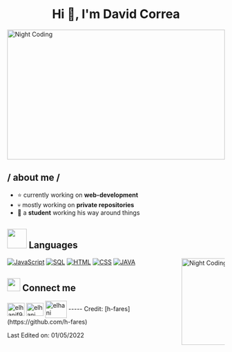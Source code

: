  <h1 align="center">Hi 👋, I'm David Correa</h1>

<img alt="Night Coding" src="https://media2.giphy.com/media/v1.Y2lkPTc5MGI3NjExczVqM3F6cGNpeWg3ZGEyZWVjNnAwNTV0eTA3MGJpc3JiaXg0cHB6aiZlcD12MV9pbnRlcm5hbF9naWZfYnlfaWQmY3Q9Zw/6rOhtOcGJapBECjMkb/giphy.gif" width=100% height="300px" align="center"/>

<h2> / about me /</h2>

- ⭐ currently working on **web-development**
- 💀 mostly working on **private repositories**
- 👾 a **student** working his way around things


## <img src="https://media.giphy.com/media/HwBlFQZFcAoUcPHZdX/giphy.gif" width="45px"> Languages

<p dir="auto"><a href="https://developer.mozilla.org/en-US/docs/Web/JavaScript" rel="nofollow"><img alt="JavaScript" src="https://camo.githubusercontent.com/7cd372acdf23a17b379dd671ece3d2a5554e62a2f94db6f8656ba394db551169/68747470733a2f2f696d672e736869656c64732e696f2f62616467652f4a6176615363726970742d4637444631452e7376673f6c6f676f3d6a617661736372697074266c6f676f436f6c6f723d626c61636b" data-canonical-src="https://img.shields.io/badge/JavaScript-F7DF1E.svg?logo=javascript&amp;logoColor=black" style="max-width: 100%;"></a>
    <a href="https://www.mysql.com/" rel="nofollow"><img alt="SQL" src="https://camo.githubusercontent.com/be290bd9f3de3c77182a149964a99063b4ea213c2cc662616beb63674ffb265a/68747470733a2f2f637573746f6d2d69636f6e2d6261646765732e6865726f6b756170702e636f6d2f62616467652f53514c2d3032354538432e7376673f6c6f676f3d6461746162617365266c6f676f436f6c6f723d7768697465" data-canonical-src="https://custom-icon-badges.herokuapp.com/badge/SQL-025E8C.svg?logo=database&amp;logoColor=white" style="max-width: 100%;"></a>
<a href="https://developer.mozilla.org/en-US/docs/Learn/Getting_started_with_the_web/HTML_basics" rel="nofollow"><img alt="HTML" src="https://camo.githubusercontent.com/9397ad2d0b6bacd9c7b9a1b9d23bf97c0f8f5776064525b567c23e2e1766ff52/68747470733a2f2f696d672e736869656c64732e696f2f62616467652f48544d4c2d3134333534432e7376673f6c6f676f3d68746d6c35266c6f676f436f6c6f723d626c61636b26636f6c6f723d6f72616e6765" data-canonical-src="https://img.shields.io/badge/HTML-14354C.svg?logo=html5&amp;logoColor=black&amp;color=orange" style="max-width: 100%;"></a>
    <a href="https://developer.mozilla.org/en-US/docs/Web/CSS" rel="nofollow"><img alt="CSS" src="https://camo.githubusercontent.com/5d6835cef745d6f12c911d22b0bb2e2d591c2bed7201849ef40d0b6eba790881/68747470733a2f2f696d672e736869656c64732e696f2f62616467652f4353532d3134333534432e7376673f6c6f676f3d63737333266c6f676f436f6c6f723d776869746526636f6c6f723d626c7565" data-canonical-src="https://img.shields.io/badge/CSS-14354C.svg?logo=css3&amp;logoColor=white&amp;color=blue" style="max-width: 100%;"></a>
    <a href="https://developer.mozilla.org/en-US/docs/Glossary/Java" rel="nofollow"><img alt="JAVA" src="https://camo.githubusercontent.com/b7e6a19a9a0f31990ffd7f02a109bd2943399c3bfa723b708cf3a708caff9f5a/68747470733a2f2f696d672e736869656c64732e696f2f62616467652f4a4156412d50494e4b" data-canonical-src="https://img.shields.io/badge/JAVA-PINK" style="max-width: 100%;"></a>
    <animated-image data-catalyst="" style="float: right; width: 100px;"><a target="_blank" rel="noopener noreferrer nofollow" href="https://camo.githubusercontent.com/5805480959c8789597e4e82278d6d7cfca9d55b739b3f2a74fa01c299db16e5f/68747470733a2f2f6d656469612e74656e6f722e636f6d2f547968574c37674a77506741414141692f706570706f2d64616e63652e676966" data-target="animated-image.originalLink"><img alt="Night Coding" src="https://camo.githubusercontent.com/5805480959c8789597e4e82278d6d7cfca9d55b739b3f2a74fa01c299db16e5f/68747470733a2f2f6d656469612e74656e6f722e636f6d2f547968574c37674a77506741414141692f706570706f2d64616e63652e676966" height="200px" align="right" data-canonical-src="https://media.tenor.com/TyhWL7gJwPgAAAAi/peppo-dance.gif" style="max-width: 100%; display: inline-block;" data-target="animated-image.originalImage"></a>
       
## <img src="https://media.giphy.com/media/iY8CRBdQXODJSCERIr/giphy.gif" width="30px"> Connect me
<p align="left">
<a href="https://twitter.com/XCDavidXD1" target="blank"><img align="center" src="https://raw.githubusercontent.com/rahuldkjain/github-profile-readme-generator/master/src/images/icons/Social/twitter.svg" alt="elhanif93" height="30" width="40" /></a>
 <a href="https://www.instagram.com/xcdavidbxd/" target="blank"><img align="center" src="https://raw.githubusercontent.com/rahuldkjain/github-profile-readme-generator/master/src/images/icons/Social/instagram.svg" alt="elhani__293" height="30" width="40" /></a>
 <a href="https://www.tiktok.com/@xcdavidxd" target="blank"><img align="center" src="https://www.freepnglogos.com/uploads/tik-tok-logo-png/tik-tok-how-use-tiktok-create-cool-videos-with-iphone-14.png" alt="elhani" height="40" width="50" /></a>
 -----
Credit: [h-fares](https://github.com/h-fares)

Last Edited on: 01/05/2022
